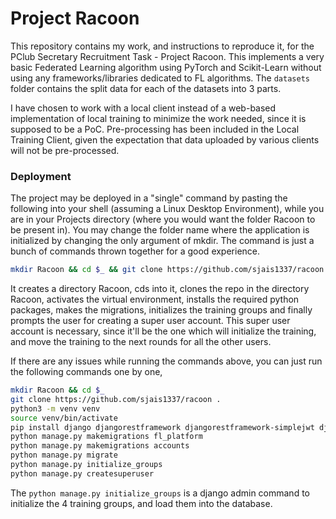 # Project Racoon

This repository contains my work, and instructions to reproduce it, for the PClub Secretary Recruitment Task - Project Racoon. This implements a very basic Federated Learning algorithm using PyTorch and Scikit-Learn without using any frameworks/libraries dedicated to FL algorithms. The `datasets` folder contains the split data for each of the datasets into 3 parts.

I have chosen to work with a local client instead of a web-based implementation of local training to minimize the work needed, since it is supposed to be a PoC. Pre-processing has been included in the Local Training Client, given the expectation that data uploaded by various clients will not be pre-processed. 

### Deployment
The project may be deployed in a "single" command by pasting the following into your shell (assuming a Linux Desktop Environment), while you are in your Projects directory (where you would want the folder Racoon to be present in). You may change the folder name where the application is initialized by changing the only argument of mkdir. The command is just a bunch of commands thrown together for a good experience. 
```sh
mkdir Racoon && cd $_ && git clone https://github.com/sjais1337/racoon . && python3 -m venv venv && source venv/bin/activate && pip install django djangorestframework djangorestframework-simplejwt django-cors-headers torch numpy pandas scikit-learn && clear && python manage.py makemigrations fl_platform && python manage.py makemigrations accounts && python manage.py migrate && clear && python manage.py initialize_groups && python manage.py createsuperuser
```
It creates a directory Racoon, cds into it, clones the repo in the directory Racoon, activates the virtual environment, installs the required python packages, makes the migrations, initializes the training groups and finally prompts the user for creating a super user account. This super user account is necessary, since it'll be the one which will initialize the training, and move the training to the next rounds for all the other users. 

If there are any issues while running the commands above, you can just run the following commands one by one,
```sh
mkdir Racoon && cd $_
git clone https://github.com/sjais1337/racoon .
python3 -m venv venv
source venv/bin/activate
pip install django djangorestframework djangorestframework-simplejwt django-cors-headers torch numpy pandas scikit-learn
python manage.py makemigrations fl_platform
python manage.py makemigrations accounts
python manage.py migrate
python manage.py initialize_groups
python manage.py createsuperuser
```
The `python manage.py initialize_groups` is a django admin command to initialize the 4 training groups, and load them into the database. 
